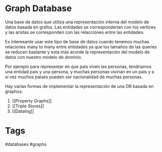 # Graph Database
Una base de datos que utiliza una representación interna del modelo de datos basada en grafos. Las entidades se corresponderian con los vertices y las aristas se corresponden con las relacciones entre las entidades.

Es interesante usar este tipo de base de datos cuando tenemos muchas relaciones many to many entre entidades ya que los tamaños de las queries se reducen bastante y esta más acorde la representación del modelo de datos con nuestro modelo de dominio.

Por ejemplo para representar en que pais viven las personas, tendriamos una entidad pais y una persona, y muchas personas vivirian en un pais y a si vez muchos paises pueden ser nacionalidad de muchas personas.

Hay varias formas de implementar la representación de una DB basada en graphos:
1. [[Property Graphs]]
2. [[Triple Stores]]
3. [[Datalog]]


# Tags
#databases #graphs